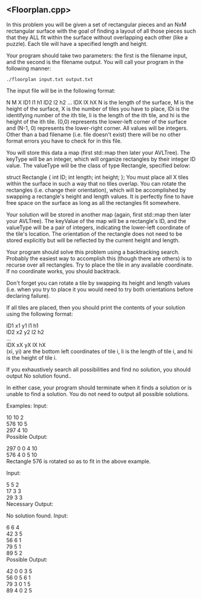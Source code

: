 <Floorplan.cpp>
----------------------------------------------------------------
In this problem you will be given a set of rectangular pieces and an NxM rectangular surface with the goal of finding a layout of all those pieces such that they ALL fit within the surface without overlapping each other (like a puzzle). Each tile will have a specified length and height.

Your program should take two parameters: the first is the filename input, and the second is the filename output. You will call your program in the following manner:

    ./floorplan input.txt output.txt
The input file will be in the following format:

N M X 
ID1 l1 h1
ID2 l2 h2
...
IDX lX hX
N is the length of the surface, M is the height of the surface, X is the number of tiles you have to place, IDi is the identifying number of the ith tile, li is the length of the ith tile, and hi is the height of the ith tile. (0,0) represents the lower-left corner of the surface and (N-1, 0) represents the lower-right corner. All values will be integers. Other than a bad filename (i.e. file doesn't exist) there will be no other format errors you have to check for in this file.

You will store this data a map (first std::map then later your AVLTree). The keyType will be an integer, which will organize rectangles by their integer ID value. The valueType will be the class of type Rectangle, specified below:

struct Rectangle {
    int ID;
    int length;
    int height;
};
You must place all X tiles within the surface in such a way that no tiles overlap. You can rotate the rectangles (i.e. change their orientation), which will be accomplished by swapping a rectangle's height and length values. It is perfectly fine to have free space on the surface as long as all the rectangles fit somewhere.

Your solution will be stored in another map (again, first std::map then later your AVLTree). The keyValue of the map will be a rectangle's ID, and the valueType will be a pair of integers, indicating the lower-left coordinate of the tile's location. The orientation of the rectangle does not need to be stored explicitly but will be reflected by the current height and length.

Your program should solve this problem using a backtracking search. Probably the easiest way to accomplish this (though there are others) is to recurse over all rectangles. Try to place the tile in any available coordinate. If no coordinate works, you should backtrack.

Don't forget you can rotate a tile by swapping its height and length values (i.e. when you try to place it you would need to try both orientations before declaring failure).

If all tiles are placed, then you should print the contents of your solution using the following format:

ID1 x1 y1 l1 h1\
ID2 x2 y2 l2 h2\
...\
IDX xX yX lX hX\
(xi, yi) are the bottom left coordinates of tile i, li is the length of tile i, and hi is the height of tile i.

If you exhaustively search all possibilities and find no solution, you should output No solution found..

In either case, your program should terminate when it finds a solution or is unable to find a solution. You do not need to output all possible solutions.

Examples:
Input:

10 10 2\
576 10 5\
297 4 10\
Possible Output:

297 0 0 4 10\
576 4 0 5 10\
Rectangle 576 is rotated so as to fit in the above example.

Input:

5 5 2\
17 3 3\
29 3 3\
Necessary Output:

No solution found.
Input:

6 6 4\
42 3 5\
56 6 1\
79 5 1\
89 5 2\
Possible Output:

42 0 0 3 5\
56 0 5 6 1\
79 3 0 1 5\
89 4 0 2 5

